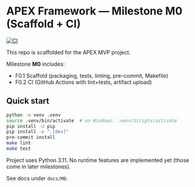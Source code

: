 # APEX Framework — Milestone M0 (Scaffold + CI)

[![CI](https://github.com/SujeethJinesh/APEXTopologyReconfiguration/actions/workflows/ci.yml/badge.svg)](https://github.com/SujeethJinesh/APEXTopologyReconfiguration/actions/workflows/ci.yml)

This repo is scaffolded for the APEX MVP project.

Milestone **M0** includes:
- F0.1 Scaffold (packaging, tests, linting, pre-commit, Makefile)
- F0.2 CI (GitHub Actions with lint+tests, artifact upload)

## Quick start

```bash
python -m venv .venv
source .venv/bin/activate  # on Windows: .venv\Scripts\activate
pip install -U pip
pip install -e ".[dev]"
pre-commit install
make lint
make test
```

Project uses Python 3.11. No runtime features are implemented yet (those come in later milestones).

See docs under `docs/M0`.